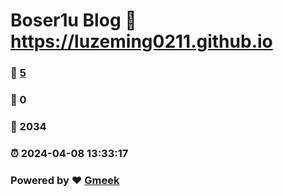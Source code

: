 # Boser1u Blog :link: https://luzeming0211.github.io 
### :page_facing_up: [5](https://luzeming0211.github.io/tag.html) 
### :speech_balloon: 0 
### :hibiscus: 2034 
### :alarm_clock: 2024-04-08 13:33:17 
### Powered by :heart: [Gmeek](https://github.com/Meekdai/Gmeek)
